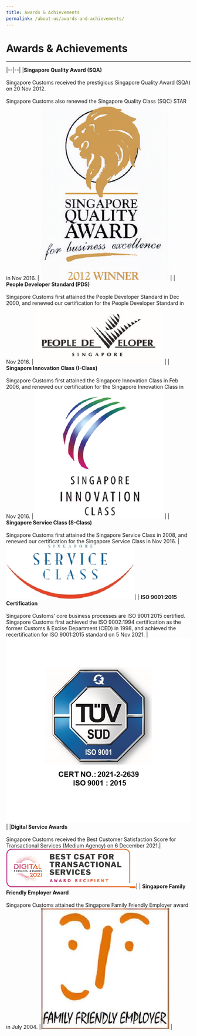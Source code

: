 ```yaml
---
title: Awards & Achievements
permalink: /about-us/awards-and-achievements/
---
```

# Awards & Achievements

---

|--|--|
|**Singapore Quality Award (SQA)** <br><br> Singapore Customs received the prestigious Singapore Quality Award (SQA) on 20 Nov 2012. <br><br> Singapore Customs also renewed the Singapore Quality Class (SQC) STAR in Nov 2016. | ![SQA](/images/about-us/aa1.png) | 
| **People Developer Standard (PDS)**  <br><br> Singapore Customs first attained the People Developer Standard in Dec 2000, and renewed our certification for the People Developer Standard in Nov 2016. | ![PDS](/images/about-us/aa2.jpg) |
| **Singapore Innovation Class (I-Class)** <br><br> Singapore Customs first attained the Singapore Innovation Class in Feb 2006, and renewed our certification for the Singapore Innovation Class in Nov 2016. | ![SIC](/images/about-us/aa3.png) | 
| **Singapore Service Class (S-Class)** <br><br> Singapore Customs first attained the Singapore Service Class in 2008, and renewed our certification for the Singapore Service Class in Nov 2016. | ![SSC](/images/about-us/aa4.jpg)|
| **ISO 9001:2015 Certification** <br><br> Singapore Customs’ core business processes are ISO 9001:2015 certified. <br>Singapore Customs first achieved the ISO 9002:1994 certification as the former Customs & Excise Department (CED) in 1998, and achieved the recertification for ISO 9001:2015 standard on 5 Nov 2021. | ![ISO 9001:2015 Certification](/images/about-us/ISO9001_5Sep2022.jpg) |
|**Digital Service Awards**<br><br> Singapore Customs received the Best Customer Satisfaction Score for Transactional Services (Medium Agency) on 6 December 2021.| ![Best Customer Satisfaction Score for Transactional Services (Medium Agency)](/images/about-us/Best%20TS%20CSAT%20Rectangle%20RGB.png)|
| **Singapore Family Friendly Employer Award** <br><Br> Singapore Customs attained the Singapore Family Friendly Employer award in July 2004. |![SFF](/images/about-us/aa5.jpg) |